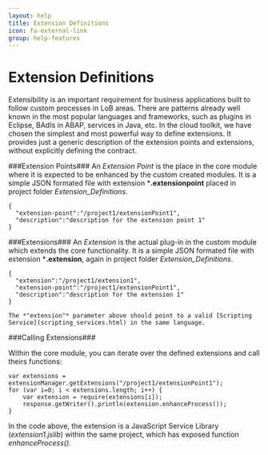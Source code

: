 ```yaml
---
layout: help
title: Extension Definitions
icon: fa-external-link
group: help-features
---
```


Extension Definitions
===

Extensibility is an important requirement for business applications built to follow custom processes in LoB areas. There are patterns already well known in the most popular languages and frameworks, such as plugins in Eclipse, BAdIs in ABAP, services in Java, etc. In the cloud toolkit, we have chosen the simplest and most powerful way to define extensions. It provides just a generic description of the extension points and extensions, without explicitly defining the contract.

###Extension Points###
An *Extension Point* is the place in the core module where it is expected to be enhanced by the custom created modules. It is a simple JSON formated file with extension ***.extensionpoint** placed in project folder *Extension_Definitions*.

<pre><code>{
  "extension-point":"/project1/extensionPoint1",
  "description":"description for the extension point 1"
}
</code></pre>

###Extensions###
An *Extension* is the actual plug-in in the custom module which extends the core functionality. It is a simple JSON formated file with extension ***.extension**, again in project folder *Extension_Definitions*.

<pre><code>{
  "extension":"/project1/extension1",
  "extension-point":"/project1/extensionPoint1",
  "description":"description for the extension 1"
}
</code></pre>

<pre><code>The *"extension"* parameter above should point to a valid [Scripting Service](scripting_services.html) in the same language.
</code></pre>

###Calling Extensions###

Within the core module, you can iterate over the defined extensions and call theirs functions:

<pre><code>var extensions = extensionManager.getExtensions("/project1/extensionPoint1");
for (var i=0; i < extensions.length; i++) {
    var extension = require(extensions[i]);
    response.getWriter().println(extension.enhanceProcess());
}
</code></pre>

In the code above, the extension is a JavaScript Service Library (*extension1.jslib*) within the same project, which has exposed function *enhanceProcess()*.
